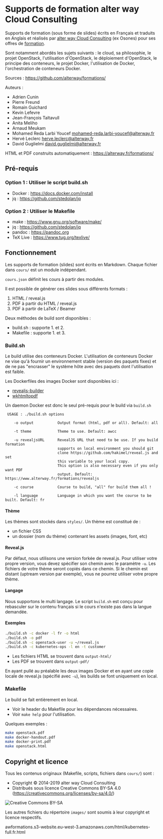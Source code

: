 # Supports de formation alter way Cloud Consulting

<!--
![Build Status](https://codebuild.eu-west-1.amazonaws.com/badges?uuid=eyJlbmNyeXB0ZWREYXRhIjoiUkRNdlZtY2JhbVlPb3ZJaDExeXlwT2hjRVhocmRVUGRQRnZtZCsyM0g4RGp2WHZKMzhUWUcxd0xSWVJncUNzRllCTFJBZmwrMTE5Q01iN0d5MEQ2aVZZPSIsIml2UGFyYW1ldGVyU3BlYyI6ImpzWHAzUXJDVUd5MlAxQzQiLCJtYXRlcmlhbFNldFNlcmlhbCI6MX0%3D&branch=master)
-->

Supports de formation (sous forme de slides) écrits en Français et traduits en Anglais et réalisés par [alter way Cloud Consulting](https://alterway.fr/) (ex Osones) pour ses offres de [formation](https://formation.alterway.fr/cloud/).

Sont notamment abordés les sujets suivants : le cloud, sa philosophie, le projet OpenStack, l'utilisation d'OpenStack, le déploiement d'OpenStack, le principe des conteneurs, le projet Docker, l'utilisation de Docker, l'orchestration de conteneurs Docker.

Sources : <https://github.com/alterway/formations/>

Auteurs :

* Adrien Cunin
* Pierre Freund
* Romain Guichard
* Kevin Lefevre
* Jean-François Taltavull
* Anita Meliho
* Arnaud Meukam
* Mohamed Reda Larbi Youcef <mohamed-reda.larbi-youcef@alterway.fr>
* Hervé Leclerc <herve.leclerc@alterway.fr>
* David Guglielmi <david.guglielmi@alterway.fr>

HTML et PDF construits automatiquement : <https://alterway.fr/formations/>

## Pré-requis


### Option 1 : Utiliser le script build.sh

* Docker : <https://docs.docker.com/install>
* jq : <https://github.com/stedolan/jq>

### Option 2 : Utiliser le Makefile

* make : <https://www.gnu.org/software/make/>
* jq : <https://github.com/stedolan/jq>
* pandoc : <https://pandoc.org>
* TeX Live : <https://www.tug.org/texlive/>

## Fonctionnement

Les supports de formation (slides) sont écrits en Markdown. Chaque fichier dans `cours/` est un module indépendant.

`cours.json` définit les cours à partir des modules.

Il est possible de générer ces slides sous différents formats :

1. HTML / reveal.js
2. PDF à partir du HTML / reveal.js
3. PDF à partir de LaTeX / Beamer

Deux méthodes de build sont disponibles :

* build.sh : supporte 1. et 2.
* Makefile : supporte 1. et 3.

### Build.sh

Le build utilise des conteneurs Docker.
L'utilisation de conteneurs Docker ne vise qu'à fournir un environnement stable (version des paquets fixes)
et de ne pas "encrasser" le système hôte avec des paquets dont l'utilisation est faible.

Les Dockerfiles des images Docker sont disponibles ici :

- [revealjs-builder](https://hub.docker.com/r/alterway/revealjs-builder)
- [wkhtmltopdf](https://hub.docker.com/r/alterway/wkhtmltopdf)

Un daemon Docker est donc le seul pré-requis pour le build via `build.sh`

```
 USAGE : ./build.sh options

    -o output           Output format (html, pdf or all). Default: all

    -t theme            Theme to use. Default: awcc

    -u revealjsURL      RevealJS URL that need to be use. If you build formation
                        supports on local environment you should git
                        clone https://github.com/hakimel/reveal.js and set
                        this variable to your local copy.
                        This option is also necessary even if you only want PDF
                        output. Default: https://www.alterway.fr/formations/revealjs

    -c course           Course to build, "all" for build them all !

    -l language         Language in which you want the course to be built. Default: fr
```

#### Thème

Les thèmes sont stockés dans `styles/`. Un thème est constitué de :

- un fichier CSS
- un dossier (nom du thème) contenant les assets (images, font, etc)

#### Reveal.js

Par défaut, nous utilisons une version forkée de reveal.js. Pour utiliser votre
propre version, vous devez spécifier son chemin avec le paramètre `-u`. Les
fichiers de votre thème seront copiés dans ce chemin. Si le chemin est distant
(uptream version par exemple), vous ne pourrez utiliser votre propre thème.

#### Langage

Nous supportons le multi langage. Le script `build.sh` est conçu pour
rebasculer sur le contenu français si le cours n'existe pas dans la langue
demandée.

#### Exemples


```bash
./build.sh -c docker -l fr -o html
./build.sh -o pdf
./build.sh -c openstack-user -u ~/reveal.js
./build.sh -c kubernetes-ops -l en -t customer
```

- Les fichiers HTML se trouvent dans `output-html/`
- Les PDF se trouvent dans `output-pdf/`

En ayant pullé au préalable les deux images Docker et en ayant une copie
locale de reveal.js (spécifié avec `-u`), les builds se font uniquement en
local.

### Makefile

Le build se fait entièrement en local.

* Voir le header du Makefile pour les dépendances nécessaires.
* Voir `make help` pour l'utilisation.

Quelques exemples :

```bash
make openstack.pdf
make docker-handout.pdf
make docker-print.pdf
make openstack.html
```

## Copyright et licence

Tous les contenus originaux (Makefile, scripts, fichiers dans `cours/`) sont :

* Copyright © 2014-2019 alter way Cloud Consulting
* Distribués sous licence Creative Commons BY-SA 4.0 (<https://creativecommons.org/licenses/by-sa/4.0/>)

![Creative Commons BY-SA](https://mirrors.creativecommons.org/presskit/buttons/88x31/png/by-sa.png)

Les autres fichiers du répertoire `images/` sont soumis à leur copyright et licence respectifs.

awformations.s3-website.eu-west-3.amazonaws.com/html/kubernetes-full.fr.html